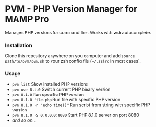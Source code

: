 # PVM - PHP Version Manager for MAMP Pro

Manages PHP versions for command line. Works with **zsh** autocomplete.

### Installation

Clone this repository anywhere on you computer and add `source path/to/pvm/pvm.sh` to your zsh config file (`~/.zshrc` in most cases).

### Usage

 - `pvm list`                          Show installed PHP versions
 - `pvm use 8.1.0`                     Switch current PHP binary version
 - `pvm 8.1.0`                         Run specific PHP version
 - `pvm 8.1.0 file.php`                Run file with specific PHP version
 - `pvm 8.1.0 -r "echo time()"`        Run script from string with specific PHP version
 - `pvm 8.1.0 -S 0.0.0.0:8080`         Start PHP 8.1.0 server on port 8080
 - *and so on...*
